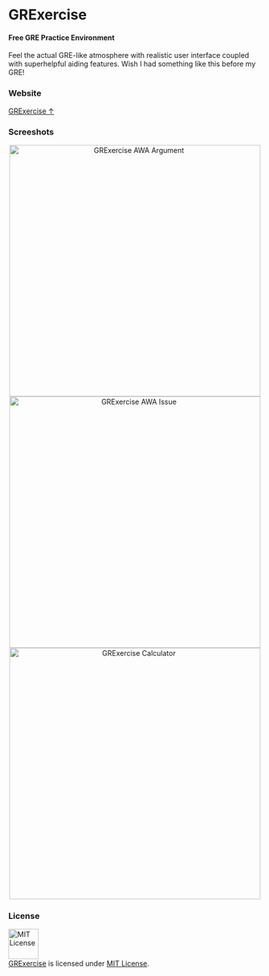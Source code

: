 # GRExercise

#### Free GRE Practice Environment

Feel the actual GRE-like atmosphere with realistic user interface coupled with superhelpful aiding features. Wish I had something like this before my GRE!

### Website

[GRExercise ↑](https://minhaskamal.github.io/GRExercise)

### Screeshots

<div align="center">
  <img src="https://user-images.githubusercontent.com/5456665/96076616-91ad3980-0ecf-11eb-927f-695ef79f07e3.PNG" alt="GRExercise AWA Argument" width="500px" height=auto/>
  <img src="https://user-images.githubusercontent.com/5456665/96076488-4430cc80-0ecf-11eb-910d-8f335c330c47.PNG" alt="GRExercise AWA Issue" width="500px" height=auto/>
  <img src="https://user-images.githubusercontent.com/5456665/96076493-45fa9000-0ecf-11eb-9e61-0cb52246ca95.PNG" alt="GRExercise Calculator" width="500px" height=auto/>
</div>

### License
<a rel="license" href="https://opensource.org/licenses/MIT"><img alt="MIT License" src="https://cloud.githubusercontent.com/assets/5456665/18950087/fbe0681a-865f-11e6-9552-e59d038d5913.png" width="60em" height=auto/></a><br/><a href="https://github.com/MinhasKamal/GRExercise">GRExercise</a> is licensed under <a rel="license" href="https://opensource.org/licenses/MIT">MIT License</a>.
